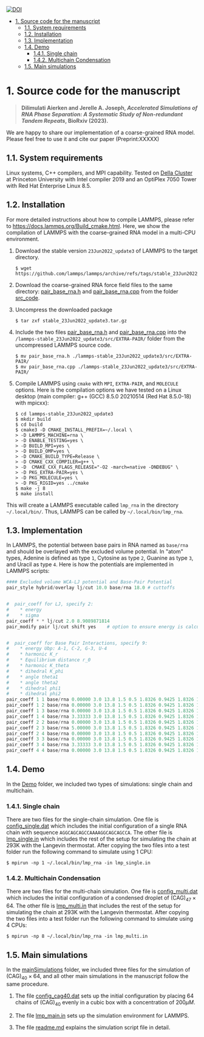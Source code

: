 [![DOI](https://zenodo.org/badge/735131874.svg)](https://zenodo.org/doi/10.5281/zenodo.10428291)
- [1. Source code for the manuscript](#1-source-code-for-the-manuscript)
  - [1.1. System requirements](#11-system-requirements)
  - [1.2. Installation](#12-installation)
  - [1.3. Implementation](#13-implementation)
  - [1.4. Demo](#14-demo)
    - [1.4.1. Single chain](#141-single-chain)
    - [1.4.2. Multichain Condensation](#142-multichain-condensation)
  - [1.5. Main simulations](#15-main-simulations)
# 1. Source code for the manuscript

> **Dilimulati Aierken and Jerelle A. Joseph, *Accelerated Simulations of RNA Phase Separation: A
> Systematic Study of Non-redundant Tandem Repeats*, BioRxiv (2023).**

We are happy to share our implementation of a coarse-grained RNA model. Please feel free to use it
and cite our paper (Preprint:XXXXX)

## 1.1. System requirements
Linux systems, C++ compilers, and MPI capability. Tested on [Della
Cluster](https://researchcomputing.princeton.edu/systems/della) at Princeton University with Intel
compiler 2019 and an OptiPlex 7050 Tower with Red Hat Enterprise Linux 8.5.

## 1.2. Installation
For more detailed instructions about how to compile LAMMPS, please refer to
https://docs.lammps.org/Build_cmake.html. Here, we show the compilation of LAMMPS with the
coarse-grained RNA model in a multi-CPU environment.


1. Download the stable version `23Jun2022_update3` of LAMMPS to the target directory.
   ```console
   $ wget https://github.com/lammps/lammps/archive/refs/tags/stable_23Jun2022_update3.tar.gz
   ```
2. Download the coarse-grained RNA force field files to the same directory:
   [pair_base_rna.h](./src_code/pair_base_rna.h) and
   [pair_base_rna.cpp](./src_code/pair_base_rna.cpp) from the folder [src_code](./src_code/).
   
3. Uncompress the downloaded package
   ```console
   $ tar zxf stable_23Jun2022_update3.tar.gz
   ```

4. Include the two files [pair_base_rna.h](./src_code/pair_base_rna.h) and
   [pair_base_rna.cpp](./src_code/pair_base_rna.cpp) into the
   `/lammps-stable_23Jun2022_update3/src/EXTRA-PAIR/` folder from the uncompressed LAMMPS source
   code.
   ```console
   $ mv pair_base_rna.h ./lammps-stable_23Jun2022_update3/src/EXTRA-PAIR/
   $ mv pair_base_rna.cpp ./lammps-stable_23Jun2022_update3/src/EXTRA-PAIR/
   ```

5. Compile LAMMPS using `cmake` with `MPI`, `EXTRA-PAIR`, and `MOLECULE` options. Here is the
   compilation options we have tested on a Linux desktop (main compiler: g++ (GCC) 8.5.0 20210514
   (Red Hat 8.5.0-18) with mpicxx):
   ```console
   $ cd lammps-stable_23Jun2022_update3
   $ mkdir build
   $ cd build
   $ cmake3 -D CMAKE_INSTALL_PREFIX=~/.local \
   > -D LAMMPS_MACHINE=rna \
   > -D ENABLE_TESTING=yes \
   > -D BUILD_MPI=yes \
   > -D BUILD_OMP=yes \
   > -D CMAKE_BUILD_TYPE=Release \
   > -D CMAKE_CXX_COMPILER=g++ \
   > -D  CMAKE_CXX_FLAGS_RELEASE="-O2 -march=native -DNDEBUG" \
   > -D PKG_EXTRA-PAIR=yes \
   > -D PKG_MOLECULE=yes \
   > -D PKG_RIGID=yes ../cmake
   $ make -j 8
   $ make install
   ```
This will create a LAMMPS executable called `lmp_rna` in the directory `~/.local/bin/`. Thus, LAMMPS
can be called by `~/.local/bin/lmp_rna`.

## 1.3. Implementation
In LAMMPS, the potential between base pairs in RNA named as `base/rna` and should be overlayed with
the excluded volume potential. In "atom" types, Adenine is defined as type `1`, Cytosine as type
`2`, Guanine as type `3`, and Uracil as type `4`. Here is how the potentials are implemented in
LAMMPS scripts:
```py
#### Excluded volume WCA-LJ potential and Base-Pair Potential
pair_style hybrid/overlay lj/cut 10.0 base/rna 18.0 # cuttoffs


#  pair_coeff for LJ, specify 2:
#    * energy
#    * sigma
pair_coeff * * lj/cut 2.0 8.9089871814
pair_modify pair lj/cut shift yes    # option to ensure energy is calculated corectly


#  pair_coeff for Base Pair Interactions, specify 9:
#    * energy Ubp: A-1, C-2, G-3, U-4
#    * harmonic K_r
#    * Equilibrium distance r_0
#    * harmonic K_theta
#    * dihedral K_phi
#    * angle theta1
#    * angle theta2
#    * dihedral phi1
#    * dihedral phi2
pair_coeff 1 1 base/rna 0.00000 3.0 13.8 1.5 0.5 1.8326 0.9425 1.8326 1.1345 #AA
pair_coeff 1 2 base/rna 0.00000 3.0 13.8 1.5 0.5 1.8326 0.9425 1.8326 1.1345 #AC
pair_coeff 1 3 base/rna 0.00000 3.0 13.8 1.5 0.5 1.8326 0.9425 1.8326 1.1345 #AG
pair_coeff 1 4 base/rna 3.33333 3.0 13.8 1.5 0.5 1.8326 0.9425 1.8326 1.1345 #AU
pair_coeff 2 2 base/rna 0.00000 3.0 13.8 1.5 0.5 1.8326 0.9425 1.8326 1.1345 #CC
pair_coeff 2 3 base/rna 5.00000 3.0 13.8 1.5 0.5 1.8326 0.9425 1.8326 1.1345 #CG
pair_coeff 2 4 base/rna 0.00000 3.0 13.8 1.5 0.5 1.8326 0.9425 1.8326 1.1345 #CU
pair_coeff 3 3 base/rna 0.00000 3.0 13.8 1.5 0.5 1.8326 0.9425 1.8326 1.1345 #GG
pair_coeff 3 4 base/rna 3.33333 3.0 13.8 1.5 0.5 1.8326 0.9425 1.8326 1.1345 #GU
pair_coeff 4 4 base/rna 0.00000 3.0 13.8 1.5 0.5 1.8326 0.9425 1.8326 1.1345 #UU
```
## 1.4. Demo
In the [Demo](./demo/) folder, we included two types of simulations: single chain and multichain.

### 1.4.1. Single chain
There are two files for the single-chain simulation. One file is
[config_single.dat](./demo/config_single.dat) which includes the initial configuration of a single
RNA chain with sequence `AGGCAGCAGCCAAAAGGCAGCAGCCA`. The other file is
[lmp_single.in](./demo/lmp_single.in) which includes the rest of the setup for simulating the chain
at 293K with the Langevin thermostat. After copying the two files into a test folder run the
following command to simulate using 1 CPU:
```console
$ mpirun -np 1 ~/.local/bin/lmp_rna -in lmp_single.in
```
### 1.4.2. Multichain Condensation
There are two files for the multi-chain simulation. One file is
[config_multi.dat](./demo/config_multi.dat) which includes the initial configuration of a condensed
droplet of (CAG)$_{47} \times 64$. The other file is [lmp_multi.in](./demo/lmp_multi.in) that
includes the rest of the setup for simulating the chain at 293K with the Langevin thermostat. After
copying the two files into a test folder run the following command to simulate using 4 CPUs:
```console
$ mpirun -np 8 ~/.local/bin/lmp_rna -in lmp_multi.in
```
## 1.5. Main simulations
In the [mainSimulations](./mainSimulations/) folder, we included three files for the simulation of
(CAG)$_{40} \times 64$, and all other main simulations in the manuscript follow the same procedure.

1. The file [config_cag40.dat](./mainSimulations/config_cag40.dat) sets up the initial configuration
by placing 64 chains of (CAG)$_{40}$ evenly in a cubic box with a concentration of $200\mu M$.

2. The file [lmp_main.in](./mainSimulations/lmp_main.in) sets up the simulation environment for
   LAMMPS.
  
3. The file [readme.md](./mainSimulations/readme.md) explains the simulation script file in detail.
